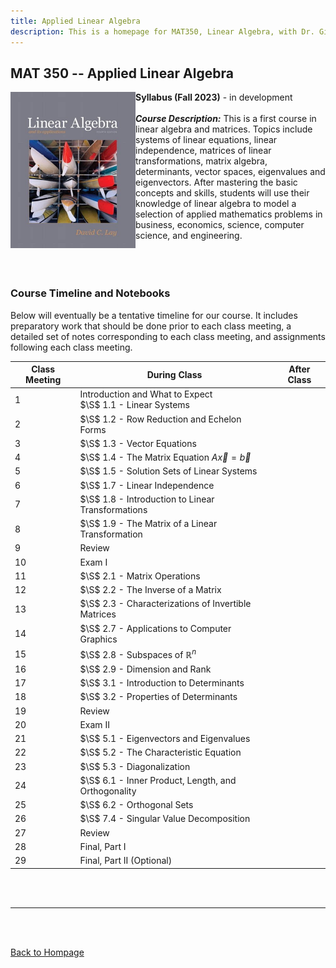 ```yaml
---
title: Applied Linear Algebra
description: This is a homepage for MAT350, Linear Algebra, with Dr. Gilbert at Southern New Hampshire University. This course covers linear systems, matrix algebra, determinants, vector spaces, and also eigenvalues and eigenvectors. Applications including, but not limited to, economics, electrical engineering, computer graphics, difference equations, and markov chains will be highlighted.
---
```


## MAT 350 -- Applied Linear Algebra

<img src="/SiteFiles/Linear.jpg" align="left" width=200> **Syllabus (Fall 2023)** - in development<br/>
<br/>
***Course Description:*** This is a first course in linear algebra and matrices. Topics include systems of linear equations, linear independence, matrices of linear transformations, matrix algebra, determinants, vector spaces, eigenvalues and eigenvectors. After mastering the basic concepts and skills, students will use their knowledge of linear algebra to model a selection of applied mathematics problems in business, economics, science, computer science, and engineering.<br/>
<br/>
<br/>
<br/>

### Course Timeline and Notebooks

Below will eventually be a tentative timeline for our course. It includes preparatory work that should be done prior to each class meeting, a detailed set of notes corresponding to each class meeting, and assignments following each class meeting. 

| Class Meeting | During Class | After Class |
|---------------|--------------|-------------|
| 1 | Introduction and What to Expect <br/> $\S$ 1.1 - Linear Systems |  |
| 2 | $\S$ 1.2 - Row Reduction and Echelon Forms |  |
| 3 | $\S$ 1.3 - Vector Equations |  |
| 4 | $\S$ 1.4 - The Matrix Equation $A\vec{x} = \vec{b}$ |  |
| 5 | $\S$ 1.5 - Solution Sets of Linear Systems |  |
| 6 | $\S$ 1.7 - Linear Independence |  |
| 7 | $\S$ 1.8 - Introduction to Linear Transformations |  |
| 8 | $\S$ 1.9 - The Matrix of a Linear Transformation |  |
| 9 | Review |  |
| 10 | Exam I |  |
| 11 | $\S$ 2.1 - Matrix Operations |  |
| 12 | $\S$ 2.2 - The Inverse of a Matrix |  |
| 13 | $\S$ 2.3 - Characterizations of Invertible Matrices |  |
| 14 | $\S$ 2.7 - Applications to Computer Graphics |  |
| 15 | $\S$ 2.8 - Subspaces of $\mathbb{R}^n$ |  |
| 16 | $\S$ 2.9 - Dimension and Rank |  |
| 17 | $\S$ 3.1 - Introduction to Determinants |  |
| 18 | $\S$ 3.2 - Properties of Determinants |  |
| 19 | Review |  |
| 20 | Exam II |  |
| 21 | $\S$ 5.1 - Eigenvectors and Eigenvalues |  |
| 22 | $\S$ 5.2 - The Characteristic Equation |  |
| 23 | $\S$ 5.3 - Diagonalization |  |
| 24 | $\S$ 6.1 - Inner Product, Length, and Orthogonality |  |
| 25 | $\S$ 6.2 - Orthogonal Sets |  |
| 26 | $\S$ 7.4 - Singular Value Decomposition
| 27 | Review |  |
| 28 | Final, Part I |  |
| 29 | Final, Part II (Optional) |  |

<br/>
<br/>

***

<br/>
<br/>

[Back to Hompage](https://agmath.github.io/)
